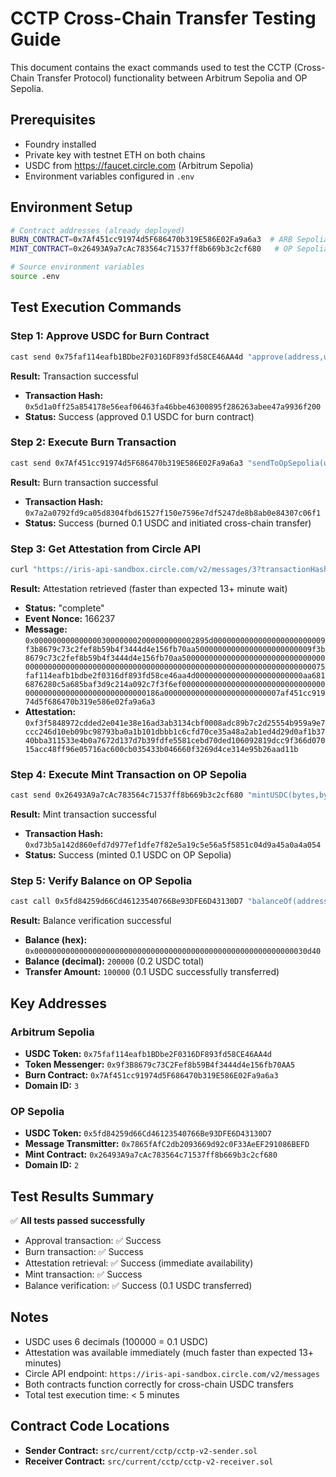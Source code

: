 # CCTP Cross-Chain Transfer Testing Guide

This document contains the exact commands used to test the CCTP (Cross-Chain Transfer Protocol) functionality between Arbitrum Sepolia and OP Sepolia.

## Prerequisites

- Foundry installed
- Private key with testnet ETH on both chains
- USDC from https://faucet.circle.com (Arbitrum Sepolia)
- Environment variables configured in `.env`

## Environment Setup

```bash
# Contract addresses (already deployed)
BURN_CONTRACT=0x7Af451cc91974d5F686470b319E586E02Fa9a6a3  # ARB Sepolia
MINT_CONTRACT=0x26493A9a7cAc783564c71537ff8b669b3c2cf680   # OP Sepolia

# Source environment variables
source .env
```

## Test Execution Commands

### Step 1: Approve USDC for Burn Contract
```bash
cast send 0x75faf114eafb1BDbe2F0316DF893fd58CE46AA4d "approve(address,uint256)" 0x7Af451cc91974d5F686470b319E586E02Fa9a6a3 100000 --rpc-url $ARBITRUM_SEPOLIA_RPC_URL --private-key $PRIVATE_KEY
```

**Result:** Transaction successful
- **Transaction Hash:** `0x5d1a0ff25a854178e56eaf06463fa46bbe46300895f286263abee47a9936f200`
- **Status:** Success (approved 0.1 USDC for burn contract)

### Step 2: Execute Burn Transaction
```bash
cast send 0x7Af451cc91974d5F686470b319E586E02Fa9a6a3 "sendToOpSepolia(uint256,address)" 100000 $OWNER_ADDRESS --rpc-url $ARBITRUM_SEPOLIA_RPC_URL --private-key $PRIVATE_KEY
```

**Result:** Burn transaction successful
- **Transaction Hash:** `0x7a2a0792fd9ca05d8304fbd61527f150e7596e7df5247de8b8ab0e84307c06f1`
- **Status:** Success (burned 0.1 USDC and initiated cross-chain transfer)

### Step 3: Get Attestation from Circle API
```bash
curl "https://iris-api-sandbox.circle.com/v2/messages/3?transactionHash=0x7a2a0792fd9ca05d8304fbd61527f150e7596e7df5247de8b8ab0e84307c06f1"
```

**Result:** Attestation retrieved (faster than expected 13+ minute wait)
- **Status:** "complete"
- **Event Nonce:** 166237
- **Message:** `0x000000000000000300000002000000000002895d0000000000000000000000009f3b8679c73c2fef8b59b4f3444d4e156fb70aa50000000000000000000000009f3b8679c73c2fef8b59b4f3444d4e156fb70aa500000000000000000000000000000000000000000000000000000000000000000000000000000000000000000000000075faf114eafb1bdbe2f0316df893fd58ce46aa4d000000000000000000000000aa6816876280c5a685baf3d9c214a092c7f3f6ef00000000000000000000000000000000000000000000000000000000000186a00000000000000000000000007af451cc91974d5f686470b319e586e02fa9a6a3`
- **Attestation:** `0xf3f5848972cdded2e041e38e16ad3ab3134cbf0008adc89b7c2d25554b959a9e7ccc246d10eb09bc98793ba0a1b101dbbb1c6cfd70ce35a48a2ab1ed4d29d0af1b3740bba311533e4b0a7672d137d7b39fdfe5581cebd70ded106092819dcc9f366d07015acc48ff96e05716ac600cb035433b046660f3269d4ce314e95b26aad11b`

### Step 4: Execute Mint Transaction on OP Sepolia
```bash
cast send 0x26493A9a7cAc783564c71537ff8b669b3c2cf680 "mintUSDC(bytes,bytes)" "0x000000000000000300000002000000000002895d0000000000000000000000009f3b8679c73c2fef8b59b4f3444d4e156fb70aa50000000000000000000000009f3b8679c73c2fef8b59b4f3444d4e156fb70aa500000000000000000000000000000000000000000000000000000000000000000000000000000000000000000000000075faf114eafb1bdbe2f0316df893fd58ce46aa4d000000000000000000000000aa6816876280c5a685baf3d9c214a092c7f3f6ef00000000000000000000000000000000000000000000000000000000000186a00000000000000000000000007af451cc91974d5F686470b319e586e02fa9a6a3" "0xf3f5848972cdded2e041e38e16ad3ab3134cbf0008adc89b7c2d25554b959a9e7ccc246d10eb09bc98793ba0a1b101dbbb1c6cfd70ce35a48a2ab1ed4d29d0af1b3740bba311533e4b0a7672d137d7b39fdfe5581cebd70ded106092819dcc9f366d07015acc48ff96e05716ac600cb035433b046660f3269d4ce314e95b26aad11b" --rpc-url $OPTIMISM_SEPOLIA_RPC_URL --private-key $PRIVATE_KEY
```

**Result:** Mint transaction successful
- **Transaction Hash:** `0xd73b5a142d860efd7d977ef1dfe7f82e5a19c5e56a5f5851c04d9a45a0a4a054`
- **Status:** Success (minted 0.1 USDC on OP Sepolia)

### Step 5: Verify Balance on OP Sepolia
```bash
cast call 0x5fd84259d66Cd46123540766Be93DFE6D43130D7 "balanceOf(address)" $OWNER_ADDRESS --rpc-url $OPTIMISM_SEPOLIA_RPC_URL
```

**Result:** Balance verification successful
- **Balance (hex):** `0x0000000000000000000000000000000000000000000000000000000000030d40`
- **Balance (decimal):** `200000` (0.2 USDC total)
- **Transfer Amount:** `100000` (0.1 USDC successfully transferred)

## Key Addresses

### Arbitrum Sepolia
- **USDC Token:** `0x75faf114eafb1BDbe2F0316DF893fd58CE46AA4d`
- **Token Messenger:** `0x9f3B8679c73C2Fef8b59B4f3444d4e156fb70AA5`
- **Burn Contract:** `0x7Af451cc91974d5F686470b319E586E02Fa9a6a3`
- **Domain ID:** `3`

### OP Sepolia
- **USDC Token:** `0x5fd84259d66Cd46123540766Be93DFE6D43130D7`
- **Message Transmitter:** `0x7865fAfC2db2093669d92c0F33AeEF291086BEFD`
- **Mint Contract:** `0x26493A9a7cAc783564c71537ff8b669b3c2cf680`
- **Domain ID:** `2`

## Test Results Summary

✅ **All tests passed successfully**
- Approval transaction: ✅ Success
- Burn transaction: ✅ Success  
- Attestation retrieval: ✅ Success (immediate availability)
- Mint transaction: ✅ Success
- Balance verification: ✅ Success (0.1 USDC transferred)

## Notes

- USDC uses 6 decimals (100000 = 0.1 USDC)
- Attestation was available immediately (much faster than expected 13+ minutes)
- Circle API endpoint: `https://iris-api-sandbox.circle.com/v2/messages`
- Both contracts function correctly for cross-chain USDC transfers
- Total test execution time: < 5 minutes

## Contract Code Locations

- **Sender Contract:** `src/current/cctp/cctp-v2-sender.sol`
- **Receiver Contract:** `src/current/cctp/cctp-v2-receiver.sol`